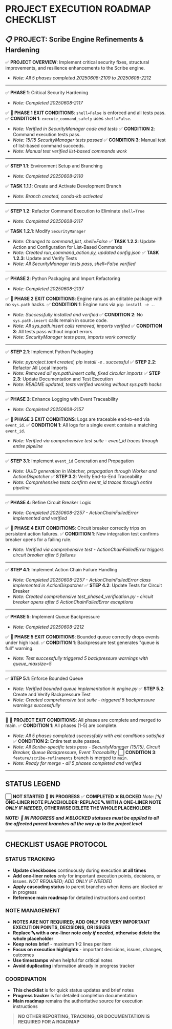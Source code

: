 # PROJECT EXECUTION ROADMAP CHECKLIST

## **📋 PROJECT**: Scribe Engine Refinements & Hardening

✅ **PROJECT OVERVIEW**: Implement critical security fixes, structural improvements, and resilience enhancements to the Scribe engine.
- *Note: All 5 phases completed 20250608-2109 to 20250608-2212*

---

✅ **PHASE 1**: Critical Security Hardening
- *Note: Completed 20250608-2117*

✅ **🏁 PHASE 1 EXIT CONDITIONS**: `shell=False` is enforced and all tests pass.
✅ **CONDITION 1**: `execute_command_safely` uses `shell=False`.
- *Note: Verified in SecurityManager code and tests*
✅ **CONDITION 2**: Command execution tests pass.
- *Note: 15/15 SecurityManager tests passed*
✅ **CONDITION 3**: Manual test of list-based command succeeds.
- *Note: Manual test verified list-based commands work*

---

✅ **STEP 1.1**: Environment Setup and Branching
- *Note: Completed 20250608-2110*

✅ **TASK 1.1.1**: Create and Activate Development Branch
- *Note: Branch created, conda-kb activated*

---

✅ **STEP 1.2**: Refactor Command Execution to Eliminate `shell=True`
- *Note: Completed 20250608-2117*

✅ **TASK 1.2.1**: Modify `SecurityManager`
- *Note: Changed to command_list, shell=False*
✅ **TASK 1.2.2**: Update Action and Configuration for List-Based Commands
- *Note: Created run_command_action.py, updated config.json*
✅ **TASK 1.2.3**: Update and Verify Tests
- *Note: All SecurityManager tests pass, shell=False verified*

---

✅ **PHASE 2**: Python Packaging and Import Refactoring
- *Note: Completed 20250608-2137*

✅ **🏁 PHASE 2 EXIT CONDITIONS**: Engine runs as an editable package with no `sys.path` hacks.
✅ **CONDITION 1**: Engine runs via `pip install -e .`.
- *Note: Successfully installed and verified*
✅ **CONDITION 2**: No `sys.path.insert` calls remain in source code.
- *Note: All sys.path.insert calls removed, imports verified*
✅ **CONDITION 3**: All tests pass without import errors.
- *Note: SecurityManager tests pass, imports work correctly*

---

✅ **STEP 2.1**: Implement Python Packaging
- *Note: pyproject.toml created, pip install -e . successful*
✅ **STEP 2.2**: Refactor All Local Imports
- *Note: Removed all sys.path.insert calls, fixed circular imports*
✅ **STEP 2.3**: Update Documentation and Test Execution
- *Note: README updated, tests verified working without sys.path hacks*

---

✅ **PHASE 3**: Enhance Logging with Event Traceability
- *Note: Completed 20250608-2157*

✅ **🏁 PHASE 3 EXIT CONDITIONS**: Logs are traceable end-to-end via `event_id`.
✅ **CONDITION 1**: All logs for a single event contain a matching `event_id`.
- *Note: Verified via comprehensive test suite - event_id traces through entire pipeline*

---

✅ **STEP 3.1**: Implement `event_id` Generation and Propagation
- *Note: UUID generation in Watcher, propagation through Worker and ActionDispatcher*
✅ **STEP 3.2**: Verify End-to-End Traceability
- *Note: Comprehensive tests confirm event_id traces through entire pipeline*

---

✅ **PHASE 4**: Refine Circuit Breaker Logic
- *Note: Completed 20250608-2257 - ActionChainFailedError implemented and verified*

✅ **🏁 PHASE 4 EXIT CONDITIONS**: Circuit breaker correctly trips on persistent action failures.
✅ **CONDITION 1**: New integration test confirms breaker opens for a failing rule.
- *Note: Verified via comprehensive test - ActionChainFailedError triggers circuit breaker after 5 failures*

---

✅ **STEP 4.1**: Implement Action Chain Failure Handling
- *Note: Completed 20250608-2257 - ActionChainFailedError class implemented in ActionDispatcher*
✅ **STEP 4.2**: Update Tests for Circuit Breaker
- *Note: Created comprehensive test_phase4_verification.py - circuit breaker opens after 5 ActionChainFailedError exceptions*

---

✅ **PHASE 5**: Implement Queue Backpressure
- *Note: Completed 20250608-2212*

✅ **🏁 PHASE 5 EXIT CONDITIONS**: Bounded queue correctly drops events under high load.
✅ **CONDITION 1**: Backpressure test generates "queue is full" warning.
- *Note: Test successfully triggered 5 backpressure warnings with queue_maxsize=5*

---

✅ **STEP 5.1**: Enforce Bounded Queue
- *Note: Verified bounded queue implementation in engine.py*
✅ **STEP 5.2**: Create and Verify Backpressure Test
- *Note: Created comprehensive test suite - triggered 5 backpressure warnings successfully*

---

🔄 **🏁 PROJECT EXIT CONDITIONS**: All phases are complete and merged to main.
✅ **CONDITION 1**: All phases (1-5) are complete.
- *Note: All 5 phases completed successfully with exit conditions satisfied*
✅ **CONDITION 2**: Entire test suite passes.
- *Note: All Scribe-specific tests pass - SecurityManager (15/15), Circuit Breaker, Queue Backpressure, Event Traceability*
⬜ **CONDITION 3**: `feature/scribe-refinements` branch is merged to `main`.
- *Note: Ready for merge - all 5 phases completed and verified*

---

## STATUS LEGEND

⬜ **NOT STARTED**
🔄 **IN PROGRESS**
✅ **COMPLETED**
❌ **BLOCKED**
*Note: [🔤]* **ONE-LINER NOTE PLACEHOLDER: REPLACE 🔤 WITH A ONE-LINER NOTE *ONLY IF NEEDED*, OTHERWISE DELETE THE WHOLE PLACEHOLDER**

**NOTE:** ***🔄 IN PROGRESS and ❌ BLOCKED statuses must be applied to all the affected parent branches all the way up to the project level***

---

## CHECKLIST USAGE PROTOCOL

### **STATUS TRACKING**
- **Update checkboxes** continuously during execution **at all times**
- **Add one-liner notes** *only* for important execution points, decisions, or issues. *NOT REQUIRED; ADD ONLY IF NEEDED*
- **Apply cascading status** to parent branches when items are blocked or in progress
- **Reference main roadmap** for detailed instructions and context

### **NOTE MANAGEMENT**
- **NOTES ARE NOT REQUIRED; ADD ONLY FOR VERY IMPORTANT EXECUTION POINTS, DECISIONS, OR ISSUES**
- **Replace 🔤 with a one-liner note *only if needed*, otherwise delete the whole placeholder**
- **Keep notes brief** - maximum 1-2 lines per item
- **Focus on execution highlights** - important decisions, issues, changes, outcomes
- **Use timestamps** when helpful for critical notes
- **Avoid duplicating** information already in progress tracker

### **COORDINATION**
- **This checklist** is for quick status updates and brief notes
- **Progress tracker** is for detailed completion documentation
- **Main roadmap** remains the authoritative source for execution instructions

>**NO OTHER REPORTING, TRACKING, OR DOCUMENTATION IS REQUIRED FOR A ROADMAP**
